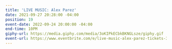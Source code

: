 ```yaml
---
title: 'LIVE MUSIC: Alex Parez'
date: 2021-09-27 20:28:00 -04:00
position: 19
event-date: 2022-09-24 20:00:00 -04:00
end-time: 10PM
giphy-url: https://media.giphy.com/media/3oKIPkECbkBKNGLsze/giphy.gif
event-url: https://www.eventbrite.com/e/live-music-alex-parez-tickets-395403220677
---
```


